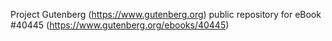 Project Gutenberg (https://www.gutenberg.org) public repository for eBook #40445 (https://www.gutenberg.org/ebooks/40445)
